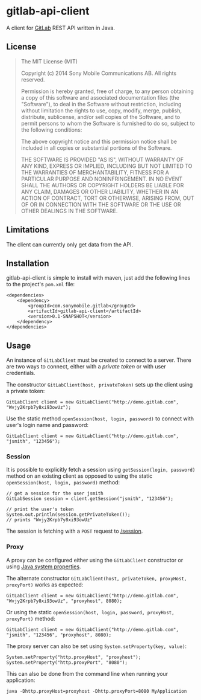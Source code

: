 # gitlab-api-client

A client for [GitLab][] REST API written in Java.

## License

> The MIT License (MIT)
>
> Copyright (c) 2014 Sony Mobile Communications AB. All rights reserved.
>
> Permission is hereby granted, free of charge, to any person obtaining a copy
> of this software and associated documentation files (the "Software"), to deal
> in the Software without restriction, including without limitation the rights
> to use, copy, modify, merge, publish, distribute, sublicense, and/or sell
> copies of the Software, and to permit persons to whom the Software is
> furnished to do so, subject to the following conditions:
>
> The above copyright notice and this permission notice shall be included in
> all copies or substantial portions of the Software.
>
> THE SOFTWARE IS PROVIDED "AS IS", WITHOUT WARRANTY OF ANY KIND, EXPRESS OR
> IMPLIED, INCLUDING BUT NOT LIMITED TO THE WARRANTIES OF MERCHANTABILITY,
> FITNESS FOR A PARTICULAR PURPOSE AND NONINFRINGEMENT. IN NO EVENT SHALL THE
> AUTHORS OR COPYRIGHT HOLDERS BE LIABLE FOR ANY CLAIM, DAMAGES OR OTHER
> LIABILITY, WHETHER IN AN ACTION OF CONTRACT, TORT OR OTHERWISE, ARISING FROM,
> OUT OF OR IN CONNECTION WITH THE SOFTWARE OR THE USE OR OTHER DEALINGS IN
> THE SOFTWARE.

## Limitations

The client can currently only get data from the API.

## Installation

gitlab-api-client is simple to install with maven, just add the following lines to the project's `pom.xml` file:

    <dependencies>
        <dependency>
            <groupId>com.sonymobile.gitlab</groupId>
            <artifactId>gitlab-api-client</artifactId>
            <version>0.1-SNAPSHOT</version>
        </dependency>
    </dependencies>

## Usage

An instance of `GitLabClient` must be created to connect to a server.
There are two ways to connect, either with a *private token* or with user credentials.

The constructor `GitLabClient(host, privateToken)` sets up the client using a private token:

    GitLabClient client = new GitLabClient("http://demo.gitlab.com", "Wvjy2Krpb7y8xi93owUz");

Use the static method `openSession(host, login, password)` to connect with user's login name and password:

    GitLabClient client = new GitLabClient("http://demo.gitlab.com", "jsmith", "123456");

### Session

It is possible to explicitly fetch a session using `getSession(login, password)` method on an existing client as opposed
 to using the static `openSession(host, login, password)` method:

    // get a session for the user jsmith
    GitLabSession session = client.getSession("jsmith", "123456");

    // print the user's token
    System.out.println(session.getPrivateToken());
    // prints "Wvjy2Krpb7y8xi93owUz"

The session is fetching with a `POST` request to [/session][session].

### Proxy

A proxy can be configured either using the `GitLabClient` constructor or using [Java system properties][javaproxy].

The alternate constructor `GitLabClient(host, privateToken, proxyHost, proxyPort)` works as expected:

    GitLabClient client = new GitLabClient("http://demo.gitlab.com", "Wvjy2Krpb7y8xi93owUz", "proxyhost", 8080);

Or using the static `openSession(host, login, password, proxyHost, proxyPort)` method:

    GitLabClient client = new GitLabClient("http://demo.gitlab.com", "jsmith", "123456", "proxyhost", 8080);

The proxy server can also be set using `System.setProperty(key, value)`:

    System.setProperty("http.proxyHost", "proxyhost");
    System.setProperty("http.proxyPort", "8080");

This can also be done from the command line when running your application:

    java -Dhttp.proxyHost=proxyhost -Dhttp.proxyPort=8080 MyApplication


[GitLab]:       https://www.gitlab.com/
[session]:     http://api.gitlab.org/session.html
[javaproxy]:    http://docs.oracle.com/javase/6/docs/technotes/guides/net/proxies.html